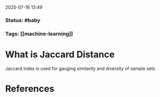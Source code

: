 2025-07-16 13:49

### Status: #baby

### Tags: [[machine-learning]]

# What is Jaccard Distance

Jaccard index is used for gauging similarity and diversity of sample sets







# References









